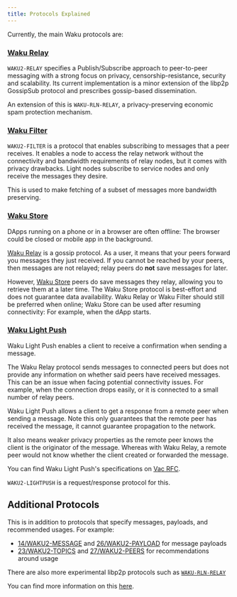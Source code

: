 ```yaml
---
title: Protocols Explained
---
```


Currently, the main Waku protocols are:

### [Waku Relay](https://rfc.vac.dev/spec/11/)

`WAKU2-RELAY` specifies a Publish/Subscribe approach to peer-to-peer messaging with a strong focus on privacy, censorship-resistance, security and scalability.
Its current implementation is a minor extension of the libp2p GossipSub protocol and prescribes gossip-based dissemination.

An extension of this is `WAKU-RLN-RELAY`, a privacy-preserving economic spam protection mechanism.

### [Waku Filter](https://rfc.vac.dev/spec/12/)

`WAKU2-FILTER` is a protocol that enables subscribing to messages that a peer receives.
It enables a node to access the relay network without the connectivity and bandwidth requirements of relay nodes, but it comes with privacy drawbacks.
Light nodes subscribe to service nodes and only receive the messages they desire.

This is used to make fetching of a subset of messages more bandwidth preserving.

### [Waku Store](https://rfc.vac.dev/spec/13/)

DApps running on a phone or in a browser are often offline:
The browser could be closed or mobile app in the background.

[Waku Relay](https://rfc.vac.dev/spec/11/) is a gossip protocol.
As a user, it means that your peers forward you messages they just received.
If you cannot be reached by your peers, then messages are not relayed;
relay peers do **not** save messages for later.

However, [Waku Store](https://rfc.vac.dev/spec/13/) peers do save messages they relay,
allowing you to retrieve them at a later time.
The Waku Store protocol is best-effort and does not guarantee data availability.
Waku Relay or Waku Filter should still be preferred when online;
Waku Store can be used after resuming connectivity:
For example, when the dApp starts.

### [Waku Light Push](https://rfc.vac.dev/spec/19/)

Waku Light Push enables a client to receive a confirmation when sending a message.

The Waku Relay protocol sends messages to connected peers but does not provide any information on whether said peers have received messages.
This can be an issue when facing potential connectivity issues.
For example, when the connection drops easily, or it is connected to a small number of relay peers.

Waku Light Push allows a client to get a response from a remote peer when sending a message.
Note this only guarantees that the remote peer has received the message,
it cannot guarantee propagation to the network.

It also means weaker privacy properties as the remote peer knows the client is the originator of the message.
Whereas with Waku Relay, a remote peer would not know whether the client created or forwarded the message.

You can find Waku Light Push's specifications on [Vac RFC](https://rfc.vac.dev/spec/19/).

`WAKU2-LIGHTPUSH` is a request/response protocol for this.

## Additional Protocols

This is in addition to protocols that specify messages, payloads, and recommended usages.
For example:

- [14/WAKU2-MESSAGE](https://rfc.vac.dev/spec/14) and [26/WAKU2-PAYLOAD](https://rfc.vac.dev/spec/26) for message payloads
- [23/WAKU2-TOPICS](https://rfc.vac.dev/spec/23) and [27/WAKU2-PEERS](https://rfc.vac.dev/spec/27) for recommendations around usage

There are also more experimental libp2p protocols such as
[`WAKU-RLN-RELAY`](https://rfc.vac.dev/spec/17/)

You can find more information on this [here](./6.md).
